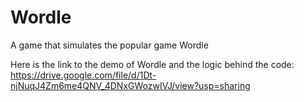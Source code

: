 # Wordle
A game that simulates the popular game Wordle

Here is the link to the demo of Wordle and the logic behind the code: https://drive.google.com/file/d/1Dt-njNuqJ4Zm6me4QNV_4DNxGWozwIVJ/view?usp=sharing
